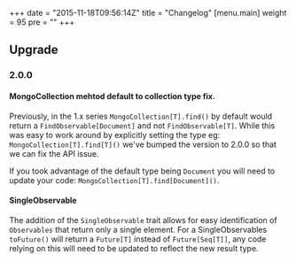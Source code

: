 +++
date = "2015-11-18T09:56:14Z"
title = "Changelog"
[menu.main]
  weight = 95
  pre = "<i class='fa fa-wrench'></i>"
+++

## Upgrade

### 2.0.0


#### MongoCollection mehtod default to collection type fix.
    
Previously, in the 1.x series `MongoCollection[T].find()` by default would return a `FindObservable[Document]` and not `FindObservable[T]`. 
While this was easy to work around by explicitly setting the type eg: `MongoCollection[T].find[T]()` we've bumped the version to 2.0.0 so 
that we can fix the API issue.

If you took advantage of the default type being `Document` you will need to update your code: `MongoCollection[T].find[Document]()`.

#### SingleObservable
    
The addition of the `SingleObservable` trait allows for easy identification of `Observables` that return only a single element. 
For a SingleObservables `toFuture()` will return a `Future[T]` instead of `Future[Seq[T]]`, any code relying on this will need to be 
updated to reflect the new result type.
